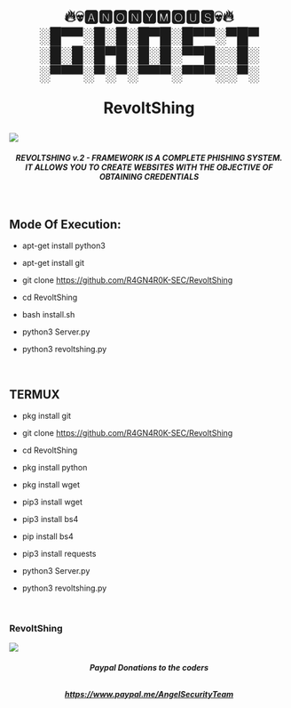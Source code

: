 <html>
<head> 

<h1 align="center">
<p align="center">
🔥💀🅰🅽🅾🅽🆈🅼🅾🆄🆂💀🔥<br>  
 ░█▀▀░█░█░█▀█░█▀▀░▀█▀<br>
 ░█░█░█▀█░█░█░▀▀█░░█░<br> 
 ░▀▀▀░▀░▀░▀▀▀░▀▀▀░░▀░<br>
 
 RevoltShing </h1>

<img src="https://github.com/R4GN4R0K-SEC/RevoltShing/blob/master/rv1.png">

<h4 align="center"><i> REVOLTSHING v.2 - FRAMEWORK IS A COMPLETE PHISHING SYSTEM. <br>
 IT ALLOWS YOU TO CREATE WEBSITES WITH THE OBJECTIVE OF OBTAINING CREDENTIALS</i></h4>

</br>

<h2> Mode Of Execution: </h2>

* apt-get install python3

* apt-get install git 

* git clone https://github.com/R4GN4R0K-SEC/RevoltShing

* cd RevoltShing

* bash install.sh

* python3 Server.py

* python3 revoltshing.py

</br>

<h2> TERMUX </h2>

* pkg install git

* git clone  https://github.com/R4GN4R0K-SEC/RevoltShing

* cd RevoltShing

* pkg install python

* pkg install wget

* pip3 install wget

* pip3 install bs4

* pip install bs4

* pip3 install requests

* python3 Server.py

* python3 revoltshing.py

</br>

<h3> RevoltShing </h3>

<img src="https://github.com/AngelSecurityTeam/RevoltShing/blob/master/RV2.png">

</br>

<h5 align="center"> Paypal Donations to the coders <br></br>
 
 https://www.paypal.me/AngelSecurityTeam </h5>

